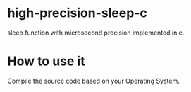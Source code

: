 # high-precision-sleep-c
sleep function with microsecond precision implemented in c.

# How to use it

Compile the source code based on your Operating System.
